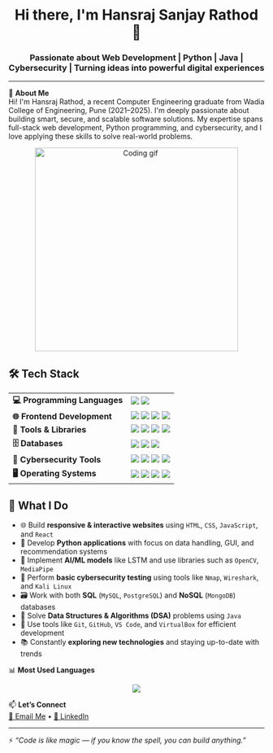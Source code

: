 <h1 align="center">Hi there, I'm Hansraj Sanjay Rathod 👋</h1>
<h3 align="center">Passionate about Web Development | Python | Java | Cybersecurity | Turning ideas into powerful digital experiences</h3>

---

🚀 **About Me**  
Hi! I'm Hansraj Rathod, a recent Computer Engineering graduate from Wadia College of Engineering, Pune (2021–2025). I'm deeply passionate about building smart, secure, and scalable software solutions. My expertise spans full-stack web development, Python programming, and cybersecurity, and I love applying these skills to solve real-world problems.
<p align="center">
  <img src="https://media.giphy.com/media/qgQUggAC3Pfv687qPC/giphy.gif" width="400" alt="Coding gif"/>
</p>




## 🛠️ Tech Stack

<table>
  <tr>
    <td><strong>💻 Programming Languages</strong></td>
    <td>
      <img src="https://img.shields.io/badge/Java-ED8B00?style=for-the-badge&logo=java&logoColor=white"/>
      <img src="https://img.shields.io/badge/Python-3670A0?style=for-the-badge&logo=python&logoColor=white"/>
    </td>
  </tr>
  <tr>
    <td><strong>🌐 Frontend Development</strong></td>
    <td>
      <img src="https://img.shields.io/badge/HTML5-E34F26?style=for-the-badge&logo=html5&logoColor=white"/>
      <img src="https://img.shields.io/badge/CSS3-1572B6?style=for-the-badge&logo=css3&logoColor=white"/>
      <img src="https://img.shields.io/badge/JavaScript-F7DF1E?style=for-the-badge&logo=javascript&logoColor=black"/>
      <img src="https://img.shields.io/badge/React-20232A?style=for-the-badge&logo=react&logoColor=61DAFB"/>
    </td>
  </tr>
  <tr>
    <td><strong>🧠 Tools & Libraries</strong></td>
    <td>
      <img src="https://img.shields.io/badge/OpenCV-5C3EE8?style=for-the-badge&logo=opencv&logoColor=white"/>
      <img src="https://img.shields.io/badge/MediaPipe-00897B?style=for-the-badge&logo=google&logoColor=white"/>
      <img src="https://img.shields.io/badge/scikit--learn-F7931E?style=for-the-badge&logo=scikit-learn&logoColor=white"/>
      <img src="https://img.shields.io/badge/Tkinter-FFCA28?style=for-the-badge&logo=python&logoColor=black"/>
    </td>
  </tr>
  <tr>
    <td><strong>🗄️ Databases</strong></td>
    <td>
      <img src="https://img.shields.io/badge/MySQL-4479A1?style=for-the-badge&logo=mysql&logoColor=white"/>
      <img src="https://img.shields.io/badge/PostgreSQL-336791?style=for-the-badge&logo=postgresql&logoColor=white"/>
      <img src="https://img.shields.io/badge/MongoDB-4EA94B?style=for-the-badge&logo=mongodb&logoColor=white"/>
    </td>
  </tr>
  <tr>
    <td><strong>🔐 Cybersecurity Tools</strong></td>
    <td>
      <img src="https://img.shields.io/badge/Kali_Linux-557C94?style=for-the-badge&logo=kalilinux&logoColor=white"/>
      <img src="https://img.shields.io/badge/Nmap-005C84?style=for-the-badge&logo=nmap&logoColor=white"/>
      <img src="https://img.shields.io/badge/Wireshark-1679A7?style=for-the-badge&logo=wireshark&logoColor=white"/>
      <img src="https://img.shields.io/badge/VirtualBox-183A61?style=for-the-badge&logo=virtualbox&logoColor=white"/>
    </td>
  </tr>
  <tr>
    <td><strong>🖥️ Operating Systems</strong></td>
    <td>
      <img src="https://img.shields.io/badge/Linux-Ubuntu-E95420?style=for-the-badge&logo=ubuntu&logoColor=white"/>
      <img src="https://img.shields.io/badge/Kali_Linux-557C94?style=for-the-badge&logo=kalilinux&logoColor=white"/>
      <img src="https://img.shields.io/badge/Windows-0078D6?style=for-the-badge&logo=windows&logoColor=white"/>
      <img src="https://img.shields.io/badge/macOS-000000?style=for-the-badge&logo=apple&logoColor=white"/>
    </td>
  </tr>
</table>


## 🌟 What I Do

- 🌐 Build **responsive & interactive websites** using `HTML`, `CSS`, `JavaScript`, and `React`
- 🐍 Develop **Python applications** with focus on data handling, GUI, and recommendation systems
- 🧠 Implement **AI/ML models** like LSTM and use libraries such as `OpenCV`, `MediaPipe`
- 🔐 Perform **basic cybersecurity testing** using tools like `Nmap`, `Wireshark`, and `Kali Linux`
- 🗃️ Work with both **SQL** (`MySQL`, `PostgreSQL`) and **NoSQL** (`MongoDB`) databases
- 🔢 Solve **Data Structures & Algorithms (DSA)** problems using `Java`
- 🧰 Use tools like `Git`, `GitHub`, `VS Code`, and `VirtualBox` for efficient development
- 📚 Constantly **exploring new technologies** and staying up-to-date with trends


  
📊 **Most Used Languages**  
<p align="center">
  <img src="https://github-readme-stats.vercel.app/api/top-langs/?username=hansrajrathod07&layout=compact&theme=tokyonight" />
</p>


📫 **Let’s Connect**  
[📧 Email Me](mailto:hansrajrathod674@gmail.com) • [💼 LinkedIn](https://www.linkedin.com/in/hansrajrathod/)

---

⚡ _“Code is like magic — if you know the spell, you can build anything.”_
